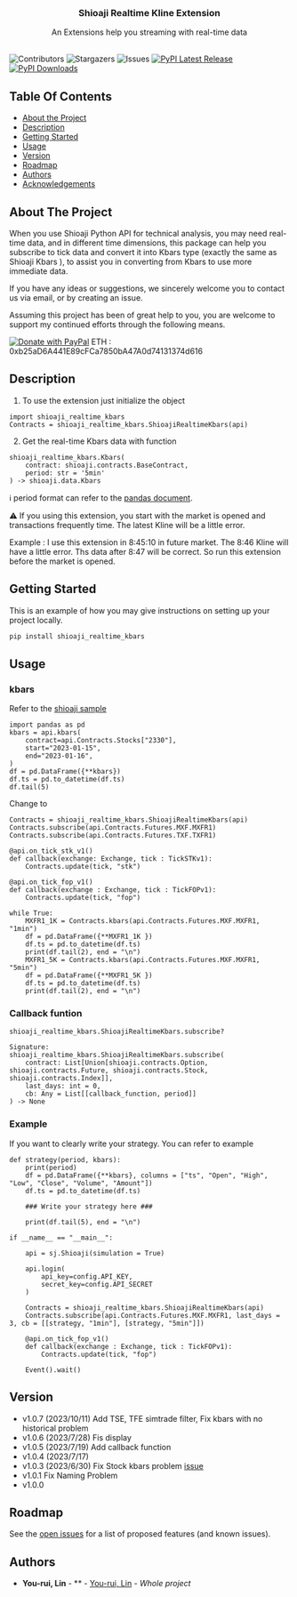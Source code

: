 <br/>
<p align="center">
  <h3 align="center">Shioaji Realtime Kline Extension
</h3>

  <p align="center">
    An Extensions help you streaming with real-time data
    <br/>
    <br/>
  </p>
</p>

![Contributors](https://img.shields.io/github/contributors/NickLin910221/Shioaji_Realtime_Kline?color=dark-green) ![Stargazers](https://img.shields.io/github/stars/NickLin910221/Shioaji_Realtime_Kline?style=social) ![Issues](https://img.shields.io/github/issues/NickLin910221/Shioaji_Realtime_Kline) [![PyPI Latest Release](https://img.shields.io/pypi/v/shioaji-realtime-kbars.svg)](https://pypi.org/project/shioaji-realtime-kbars/) [![PyPI Downloads](https://img.shields.io/pypi/dm/shioaji-realtime-kbars.svg?label=PyPI%20downloads)](https://pypi.org/project/shioaji-realtime-kbars/)

## Table Of Contents

* [About the Project](#about-the-project)
* [Description](#description)
* [Getting Started](#getting-started)
* [Usage](#usage)
* [Version](#version)
* [Roadmap](#roadmap)
* [Authors](#authors)
* [Acknowledgements](#acknowledgements)

## About The Project

When you use Shioaji Python API for technical analysis, you may need real-time data, and in different time dimensions, this package can help you subscribe to tick data and convert it into Kbars type (exactly the same as Shioaji Kbars ), to assist you in converting from Kbars to use more immediate data.

If you have any ideas or suggestions, we sincerely welcome you to contact us via email, or by creating an issue.

Assuming this project has been of great help to you, you are welcome to support my continued efforts through the following means.

[![Donate with PayPal](https://raw.githubusercontent.com/aha999/DonateButtons/master/Paypal.png)](https://www.paypal.me/yourui0221)
ETH : 0xb25aD6A441E89cFCa7850bA47A0d74131374d616

## Description

1. To use the extension just initialize the object
```
import shioaji_realtime_kbars
Contracts = shioaji_realtime_kbars.ShioajiRealtimeKbars(api)
```
2. Get the real-time Kbars data with function
```
shioaji_realtime_kbars.Kbars(
    contract: shioaji.contracts.BaseContract,
    period: str = '5min'
) -> shioaji.data.Kbars
```
:information_source: period format can refer to the [pandas document](https://pandas.pydata.org/docs/reference/api/pandas.DataFrame.resample.html).

:warning: If you using this extension, you start with the market is opened and transactions frequently time.
The latest Kline will be a little error.

Example :
I use this extension in 8:45:10 in future market.
The 8:46 Kline will have a little error.
Ths data after 8:47 will be correct.
So run this extension before the market is opened.

## Getting Started

This is an example of how you may give instructions on setting up your project locally.


```sh
pip install shioaji_realtime_kbars
```

## Usage

### kbars
Refer to the [shioaji sample](https://sinotrade.github.io/tutor/market_data/historical/#kbar)

```
import pandas as pd
kbars = api.kbars(
    contract=api.Contracts.Stocks["2330"], 
    start="2023-01-15", 
    end="2023-01-16", 
)
df = pd.DataFrame({**kbars})
df.ts = pd.to_datetime(df.ts)
df.tail(5)
```
Change to

```
Contracts = shioaji_realtime_kbars.ShioajiRealtimeKbars(api)
Contracts.subscribe(api.Contracts.Futures.MXF.MXFR1)
Contracts.subscribe(api.Contracts.Futures.TXF.TXFR1)

@api.on_tick_stk_v1()
def callback(exchange: Exchange, tick : TickSTKv1):
    Contracts.update(tick, "stk")

@api.on_tick_fop_v1()
def callback(exchange : Exchange, tick : TickFOPv1):
    Contracts.update(tick, "fop")
        
while True:
    MXFR1_1K = Contracts.kbars(api.Contracts.Futures.MXF.MXFR1, "1min")
    df = pd.DataFrame({**MXFR1_1K })
    df.ts = pd.to_datetime(df.ts)
    print(df.tail(2), end = "\n")
    MXFR1_5K = Contracts.kbars(api.Contracts.Futures.MXF.MXFR1, "5min")
    df = pd.DataFrame({**MXFR1_5K })
    df.ts = pd.to_datetime(df.ts)
    print(df.tail(2), end = "\n")
```

### Callback funtion
```
shioaji_realtime_kbars.ShioajiRealtimeKbars.subscribe?

Signature:
shioaji_realtime_kbars.ShioajiRealtimeKbars.subscribe(
    contract: List[Union[shioaji.contracts.Option, shioaji.contracts.Future, shioaji.contracts.Stock, shioaji.contracts.Index]],
    last_days: int = 0,
    cb: Any = List[[callback_function, period]]
) -> None
```

### Example
If you want to clearly write your strategy. You can refer to example

```
def strategy(period, kbars):
    print(period)
    df = pd.DataFrame({**kbars}, columns = ["ts", "Open", "High", "Low", "Close", "Volume", "Amount"])
    df.ts = pd.to_datetime(df.ts)

    ### Write your strategy here ###

    print(df.tail(5), end = "\n")

if __name__ == "__main__":

    api = sj.Shioaji(simulation = True)

    api.login(
        api_key=config.API_KEY, 
        secret_key=config.API_SECRET
    )

    Contracts = shioaji_realtime_kbars.ShioajiRealtimeKbars(api)
    Contracts.subscribe(api.Contracts.Futures.MXF.MXFR1, last_days = 3, cb = [[strategy, "1min"], [strategy, "5min"]])

    @api.on_tick_fop_v1()
    def callback(exchange : Exchange, tick : TickFOPv1):
        Contracts.update(tick, "fop")

    Event().wait()
```


## Version
- v1.0.7 (2023/10/11) Add TSE, TFE simtrade filter, Fix kbars with no historical problem
- v1.0.6 (2023/7/28) Fis display
- v1.0.5 (2023/7/19) Add callback function
- v1.0.4 (2023/7/17)
- v1.0.3 (2023/6/30) Fix Stock kbars problem [issue](https://github.com/NickLin910221/shioaji_realtime_kbars/issues/1)
- v1.0.1 Fix Naming Problem
- v1.0.0

## Roadmap

See the [open issues](https://github.com/NickLin910221/Shioaji_Realtime_Kline/issues) for a list of proposed features (and known issues).

## Authors

* **You-rui, Lin** - ** - [You-rui, Lin](https://dearestbee.tplinkdns.com/Resume.pdf) - *Whole project*
